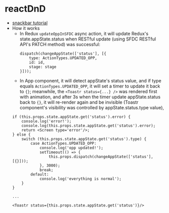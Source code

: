 # reactDnD

* [snackbar tutorial](http://www.w3schools.com/howto/howto_js_snackbar.asp)
* How it works
  * In Redux `updateOppInSFDC` async action, it will update Redux's state.appState.status when RESTful update (using SFDC RESTful API's PATCH method) was successful:
    ```
    dispatch(changeAppState(['status'], [{
        type: ActionTypes.UPDATED_OPP,
        id: id,
        stage: stage
    }]));
    ```
  * In App component, it will detect appState's status value, and if type equals `ActionTypes.UPDATED_OPP`, it will set a timer to update it back to `{}`; meanwhile, the `<Toastr status={...} />` was rendered first with animation, and after 3s when the timer update appState.status back to `{}`, it will re-render again and be invisible (Toastr component's visibility was controlled by appState.status.type value),
  ```
  if (this.props.state.appState.get('status').error) {
      console.log('error!');
      console.log(this.props.state.appState.get('status').error);
      return <Screen type='error'/>;
  } else {
      switch (this.props.state.appState.get('status').type) {
          case ActionTypes.UPDATED_OPP:
              console.log('opp updated!');
              setTimeout(() => {
                  this.props.dispatch(changeAppState(['status'], [{}]));
              }, 3000);
              break;
          default:
              console.log('everything is normal');
      }
  }

  ...

  <Toastr status={this.props.state.appState.get('status')}/>
  ```
